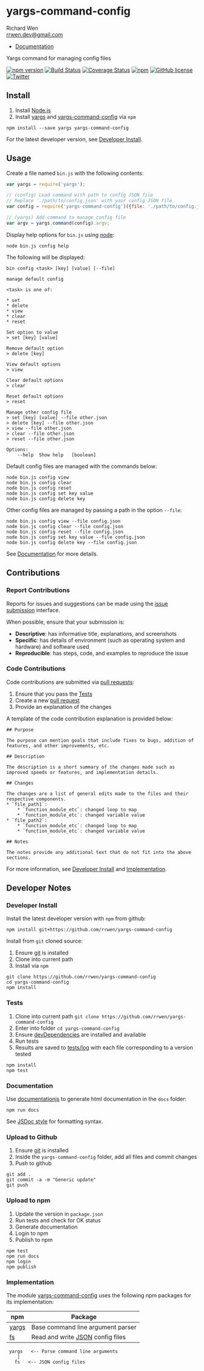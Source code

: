 # yargs-command-config

Richard Wen  
rrwen.dev@gmail.com  

* [Documentation](https://rrwen.github.io/yargs-command-config)

Yargs command for managing config files

[![npm version](https://badge.fury.io/js/yargs-command-config.svg)](https://badge.fury.io/js/yargs-command-config)
[![Build Status](https://travis-ci.org/rrwen/yargs-command-config.svg?branch=master)](https://travis-ci.org/rrwen/yargs-command-config)
[![Coverage Status](https://coveralls.io/repos/github/rrwen/yargs-command-config/badge.svg?branch=master)](https://coveralls.io/github/rrwen/yargs-command-config?branch=master)
[![npm](https://img.shields.io/npm/dt/yargs-command-config.svg)](https://www.npmjs.com/package/yargs-command-config)
[![GitHub license](https://img.shields.io/github/license/rrwen/yargs-command-config.svg)](https://github.com/rrwen/yargs-command-config/blob/master/LICENSE)
[![Twitter](https://img.shields.io/twitter/url/https/github.com/rrwen/yargs-command-config.svg?style=social)](https://twitter.com/intent/tweet?text=Yargs%20command%20for%20managing%20config%20files:%20https%3A%2F%2Fgithub.com%2Frrwen%2Fyargs-command-config%20%23nodejs%20%23npm)

## Install

1. Install [Node.js](https://nodejs.org/en/) 
2. Install [yargs](https://www.npmjs.com/package/yargs) and [yargs-command-config](https://www.npmjs.com/package/yargs-command-config) via `npm `

```
npm install --save yargs yargs-command-config
```

For the latest developer version, see [Developer Install](#developer-install).

## Usage

Create a file named `bin.js` with the following contents:

```javascript
var yargs = require('yargs');

// (config) Load command with path to config JSON file
// Replace './path/to/config.json' with your config JSON file
var config = require('yargs-command-config')({file: './path/to/config.json'});

// (yargs) Add command to manage config file
var argv = yargs.command(config).argv;
```

Display help options for `bin.js` using [node](https://nodejs.org/api/cli.html):

```
node bin.js config help
```

The following will be displayed:

```
bin config <task> [key] [value] [--file]

manage default config

<task> is one of:

* set
* delete
* view
* clear
* reset

Set option to value
> set [key] [value]

Remove default option
> delete [key]

View default options
> view

Clear default options
> clear

Reset default options
> reset

Manage other config file
> set [key] [value] --file other.json
> delete [key] --file other.json
> view --file other.json
> clear --file other.json
> reset --file other.json

Options:
	--help	Show help	[boolean]
```

Default config files are managed with the commands below:

```
node bin.js config view
node bin.js config clear
node bin.js config reset
node bin.js config set key value
node bin.js config delete key
```

Other config files are managed by passing a path in the option `--file`:

```
node bin.js config view --file config.json
node bin.js config clear --file config.json
node bin.js config reset --file config.json
node bin.js config set key value --file config.json
node bin.js config delete key --file config.json
```

See [Documentation](https://rrwen.github.io/yargs-command-config) for more details.

## Contributions

### Report Contributions

Reports for issues and suggestions can be made using the [issue submission](https://github.com/rrwen/yargs-command-config/issues) interface.

When possible, ensure that your submission is:

* **Descriptive**: has informative title, explanations, and screenshots
* **Specific**: has details of environment (such as operating system and hardware) and software used
* **Reproducible**: has steps, code, and examples to reproduce the issue

### Code Contributions

Code contributions are submitted via [pull requests](https://help.github.com/articles/about-pull-requests/):

1. Ensure that you pass the [Tests](#tests)
2. Create a new [pull request](https://github.com/rrwen/yargs-command-config/pulls)
3. Provide an explanation of the changes

A template of the code contribution explanation is provided below:

```
## Purpose

The purpose can mention goals that include fixes to bugs, addition of features, and other improvements, etc.

## Description

The description is a short summary of the changes made such as improved speeds or features, and implementation details.

## Changes

The changes are a list of general edits made to the files and their respective components.
* `file_path1`:
	* `function_module_etc`: changed loop to map
	* `function_module_etc`: changed variable value
* `file_path2`:
	* `function_module_etc`: changed loop to map
	* `function_module_etc`: changed variable value

## Notes

The notes provide any additional text that do not fit into the above sections.
```

For more information, see [Developer Install](#developer-install) and [Implementation](#implementation).

## Developer Notes

### Developer Install

Install the latest developer version with `npm` from github:

```
npm install git+https://github.com/rrwen/yargs-command-config
```
  
Install from `git` cloned source:

1. Ensure [git](https://git-scm.com/) is installed
2. Clone into current path
3. Install via `npm`

```
git clone https://github.com/rrwen/yargs-command-config
cd yargs-command-config
npm install
```

### Tests

1. Clone into current path `git clone https://github.com/rrwen/yargs-command-config`
2. Enter into folder `cd yargs-command-config`
3. Ensure [devDependencies](https://docs.npmjs.com/files/package.json#devdependencies) are installed and available
4. Run tests
5. Results are saved to [tests/log](tests/log) with each file corresponding to a version tested

```
npm install
npm test
```

### Documentation

Use [documentationjs](https://www.npmjs.com/package/documentation) to generate html documentation in the `docs` folder:

```
npm run docs
```

See [JSDoc style](http://usejsdoc.org/) for formatting syntax.

### Upload to Github

1. Ensure [git](https://git-scm.com/) is installed
2. Inside the `yargs-command-config` folder, add all files and commit changes
3. Push to github

```
git add .
git commit -a -m "Generic update"
git push
```

### Upload to npm

1. Update the version in `package.json`
2. Run tests and check for OK status
3. Generate documentation
4. Login to npm
5. Publish to npm

```
npm test
npm run docs
npm login
npm publish
```

### Implementation

The module [yargs-command-config](https://www.npmjs.com/package/yargs-command-config) uses the following npm packages for its implementation:

npm | Package
--- | ---
[yargs](https://www.npmjs.com/package/yargs) | Base command line argument parser
[fs](https://nodejs.org/api/fs.html) | Read and write [JSON](https://www.json.org/) config files

```
 yargs   <-- Parse command line arguments
    |
   fs   <-- JSON config files
```
